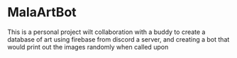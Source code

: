 # MalaArtBot
This is a personal project wilt collaboration with a buddy to create a database of art  using firebase from discord a server, and creating a bot that would print out the images randomly when called upon  
